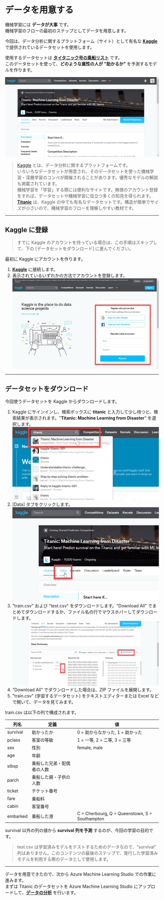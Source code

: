 # データを用意する

機械学習には **データが大事** です。  
機械学習のフローの最初のステップとしてデータを用意します。  

今回は、データ分析に関するプラットフォーム（サイト）として有名な [**Kaggle**](https://www.kaggle.com/) で提供されているデータセットを使用します。

使用するデータセットは [**タイタニック号の乗船リスト**](https://www.kaggle.com/c/titanic) です。  
このデータセットを使って、**どのような属性の人が "助かるか"** を予測するモデルを作ります。

![Titanic](./images/01/kaggle_titanic.jpg)

> [Kaggle](https://www.kaggle.com/) とは、データ分析に関するプラットフォームです。  
> いろいろなデータセットが用意され、そのデータセットを使った機械学習・深層学習のコンペが開催されることがあります。優秀なモデルの解説も掲載されています。  
> 機械学習を「学習」する際には便利なサイトです。無償のアカウント登録をすれば、データセットや機械学習に役立つ多くの知見を得られます。  
> [**Titanic**](https://www.kaggle.com/c/titanic) は、Kaggle の中でも有名なデータセットです。構造が簡単でサイズが小さいので、機械学習のフローを理解しやすい教材です。

---

## Kaggle に登録

> すでに Kaggle のアカウントを持っている場合は、この手順はスキップして、下の [データセットをダウンロード] に進んでください。

最初に Kaggle にアカウントを作ります。

1. [**Kaggle**](https://www.kaggle.com/) に接続します。
2. 表示されているいずれかの方法でアカウントを登録します。  
![Kaggle Register](./images/01/kaggle_register.jpg)  

---

## データセットをダウンロード

今回使うデータセットを Kaggle からダウンロードします。

1. Kaggle にサインインし、検索ボックスに **titanic** と入力して少し待つと、検索結果が表示されます。"**Titanic: Machine Learning from Disaster**" を選択します。  
![Search Titanic](./images/01/kaggle_search_titanic.jpg)
2. [Data] タブをクリックします。  
![Select Data Tab](./images/01/select_data_tab.jpg)
3. "train.csv" および "test.csv" をダウンロードします。"Download All" でまとめてダウンロードするか、ファイル名の行でマウスホバーしてダウンロードします。  
![Download Files](./images/01/kaggle_data_download.jpg)
4. "Download All" でダウンロードした場合は、ZIP ファイルを展開します。
5. "train.csv" (学習するデータセット) をテキストエディターまたは Excel などで開いて、データを見てみます。

train.csv は以下の列で構成されます。  

|列名|定義|値|
|---|---|---|
|survival|助かったか|0 = 助からなかった, 1 = 助かった|
|pclass|客室の等級|1 = 一等, 2 = 二等, 3 = 三等|
|sex|性別|female, male|
|age|年齢| |
|sibsp|乗船した兄弟・配偶者の人数| |
|parch|乗船した親・子供の人数| |
|ticket|チケット番号| |
|fare|乗船料| |
|cabin|客室番号| |
|embarked|乗船した港|C = Cherbourg, Q = Queenstown, S = Southampton|

survival 以外の列の値から **survival 列を予測** するのが、今回の学習の目的です。  

> test.csv は学習済みモデルをテストするためのデータなので、"survival" 列はありません。このコンテンツの最後のステップで、発行した学習済みモデルを利用する際のデータとして使用します。

---

データを用意できたので、次から Azure Machine Learning Studio での作業に進みます。  
まずは Titanic のデータセットを Azure Machine Learning Studio にアップロードして、[**データの分析**](./02_dataanalyze.md) を行います。